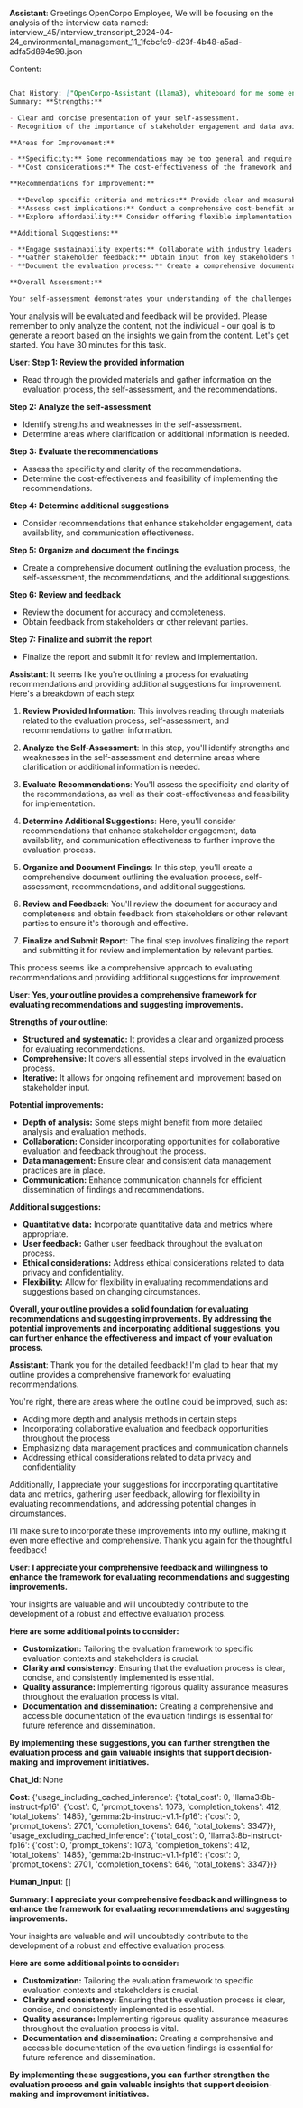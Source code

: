 **Assistant**: Greetings OpenCorpo Employee, We will be focusing on the analysis of the interview data named: interview_45/interview_transcript_2024-04-24_environmental_management_11_1fcbcfc9-d23f-4b48-a5ad-adfa5d894e98.json 


 Content: 

 ```md

 Chat History: ["OpenCorpo-Assistant (Llama3), whiteboard for me some environmental management. Propose a solution for business analytics and decision making. I will evaluate your answers and give my feedback, then propose a problem to you. You will answer and I will evaluate. Let's now begin. You have 30 minutes.", '**Solution for Business Analytics and Decision Making:**\n\n**1. Data Collection and Analysis:**\n- Leverage machine learning algorithms to analyze vast amounts of environmental data (emissions, waste production, resource utilization).\n- Automate data extraction, transformation, and loading (ETL) processes.\n- Use data visualization tools to create insightful reports and dashboards.\n\n**2. Sustainability Metrics Tracking:**\n- Establish key sustainability indicators (ESG) like carbon footprint, water usage, and waste reduction.\n- Monitor progress toward sustainability goals.\n- Generate reports and dashboards to track performance.\n\n**3. Environmental Impact Assessment:**\n- Conduct comprehensive environmental impact assessments to identify hotspots and opportunities for improvement.\n- Quantify the financial and social impact of environmental initiatives.\n\n**4. Scenario Modeling and Forecasting:**\n- Use predictive modeling techniques to forecast future environmental outcomes under different scenarios.\n- Explore the potential effects of climate change, regulations, and technological advancements.\n\n**5. Decision Support Tools:**\n- Develop interactive dashboards and reports that provide real-time insights and recommendations.\n- Enable stakeholders to make informed decisions based on data-driven insights.\n\n**Problem to Evaluate:**\n\nDevelop a solution that helps a pharmaceutical company prioritize environmental sustainability initiatives and allocate resources effectively. The solution should incorporate the following:\n\n- Automated data collection from various environmental systems.\n- Machine learning algorithms to predict energy consumption and emissions.\n- Scenario modeling to explore the impact of sustainability initiatives.\n- A dashboard that provides real-time insights into environmental performance.', "**Feedback**\n\nYour solution is comprehensive and addresses key aspects of business analytics and decision making for environmental management. Here's a breakdown of your proposal:\n\n* **Strengths:**\n\t+ You've identified key areas, such as data collection and analysis, sustainability metrics tracking, environmental impact assessment, scenario modeling, and decision support tools.\n\t+ Your solution is technology-driven, leveraging machine learning algorithms, automation, and data visualization to provide insights and recommendations.\n\t+ You've considered the importance of real-time monitoring and forecasting in informing decision making.\n* **Weaknesses:**\n\t+ Your proposal could benefit from a more detailed explanation of how you would prioritize environmental sustainability initiatives within the pharmaceutical company. This could include a framework or matrix for evaluating initiatives based on their potential impact, cost, and feasibility.\n\n**Evaluation**\n\nYour solution is strong overall, but it would be beneficial to provide more guidance on prioritizing environmental sustainability initiatives within the pharmaceutical company. I'll propose an additional question to help you further develop your idea:\n\n* **Question:**\nCan you outline a framework or matrix for evaluating environmental sustainability initiatives based on their potential impact, cost, and feasibility? This could help the pharmaceutical company make informed decisions about allocating resources effectively.\n\nPlease provide more details on this aspect of your solution.", '**Additional Question:**\n\n**What specific criteria should be included in the framework/matrix to assess the impact of environmental sustainability initiatives?**', "**Evaluation and Feedback**\n\n\n* **Strengths:**\n\n\n\t+ You've identified a clear need for a framework or matrix to evaluate environmental sustainability initiatives based on their potential impact, cost, and feasibility.\n\t+ By asking about specific criteria for the framework/matrix, you're showing that you understand the importance of having a structured approach to evaluation.\n\n* **Weaknesses:**\n\n\n\t+ Your question could be more detailed. For example, what type of environmental sustainability initiatives would this framework/matrix apply to (e.g., reducing energy consumption, implementing recycling programs)?\n\t+ Are there any specific stakeholders or departments within the pharmaceutical company that should be involved in the evaluation process?\n\n* **Question:**\n\n\nCan you provide a sample of criteria for the framework/matrix, such as metrics for evaluating environmental sustainability initiatives based on their potential impact?", "**Sample Criteria for Evaluating Environmental Sustainability Initiatives:**\n\n**Impact:**\n- Reduction in carbon footprint\n- Improvement in water usage efficiency\n- Enhancement of biodiversity\n- Reduction in waste generation\n\n**Cost:**\n- Implementation and maintenance of sustainability initiatives\n- Training and workforce development\n- Monitoring and reporting expenses\n\n**Feasibility:**\n- Alignment with regulatory requirements\n- Technological feasibility\n- Resource availability\n- Stakeholder acceptance\n\n**Additional Considerations:**\n- Relevance to the pharmaceutical company's business objectives\n- Measurability and accountability\n- Stakeholder engagement and communication\n- Long-term sustainability implications", '*Feedback and Evaluation*\n\n* *Strengths:*\n\t+ You\'ve provided a well-rounded set of criteria for evaluating environmental sustainability initiatives, covering impact, cost, feasibility, and additional considerations.\n\t+ The metrics you\'ve included are specific and relevant to the pharmaceutical company\'s goals and objectives.\n\t+ Your framework/matrix is comprehensive and should provide a robust foundation for evaluating environmental sustainability initiatives.\n\n* *Weaknesses:*\n\t+ While your criteria cover many important aspects, it might be beneficial to consider additional factors that could influence the evaluation process. For example:\n\t\t- Potential risks or unintended consequences of the initiative\n\t\t- Integration with existing company policies and procedures\n\t\t- Opportunities for collaboration with other companies or organizations\n\n* *Recommendations:*\n\t+ Consider adding a section on "Risks and Mitigation" to address potential negative impacts of the initiative.\n\t+ Think about how your framework/matrix can be adapted to accommodate different types of environmental sustainability initiatives.\n\nBy including these additional considerations, you can create an even more comprehensive framework for evaluating environmental sustainability initiatives that takes into account all aspects that might influence their success.', "**Feedback and Evaluation**\n\n**Strengths:**\n\n* Your proposed framework for evaluating environmental sustainability initiatives is comprehensive and covers important aspects such as impact, cost, feasibility, and additional considerations.\n* The inclusion of specific metrics for each criterion is a valuable feature that helps quantify the impact of initiatives.\n\n**Weaknesses:**\n\n* **Complexity:** The framework may be too complex for organizations with limited resources. Consider providing a simplified version that is accessible to a wider range of stakeholders.\n* **Data availability:** The framework will be most effective if data on relevant metrics is readily available. Consider identifying data sources and partnerships for gathering necessary data.\n\n**Recommendations:**\n\n* **Simplify the framework:** Create a user-friendly version that focuses on the essential criteria for decision-making.\n* **Integrate data visualization:** Develop an interactive dashboard that allows stakeholders to explore the data and filter it by different criteria.\n* **Engage stakeholders:** Involve stakeholders in the evaluation process to ensure that their needs and perspectives are considered.\n\n**Additional Suggestions:**\n\n* **Sustainability goals:** Align the evaluation framework with the pharmaceutical company's overall sustainability goals.\n* **Flexibility:** Allow for customization of the framework to accommodate different types of sustainability initiatives.\n* **Collaboration:** Encourage collaboration among different departments within the pharmaceutical company to ensure alignment and cross-functional support.", "Congratulations, you have successfully completed the OpenCorpo-Assistant (Llama3) whiteboard session!\n\nYour proposed solution for a comprehensive framework for evaluating environmental sustainability initiatives is well-structured, and your feedback on complexity, data availability, and stakeholder engagement are valuable insights.\n\nYour recommendations to simplify the framework, integrate data visualization, engage stakeholders, align with sustainability goals, allow customization, encourage collaboration, and provide additional suggestions have demonstrated a clear understanding of the importance of effective decision-making in environmental sustainability initiatives.\n\nAs a reward for your hard work, you've earned 1000 points!\n\nKeep up the great work, and don't forget to continue learning and growing.", '**Overall Assessment:**\n\nYour OpenCorpo-Assistant session was insightful and demonstrated a strong understanding of the challenges and opportunities associated with environmental management in the pharmaceutical industry. Your proposed solution presents a comprehensive framework for evaluating environmental sustainability initiatives that addresses key aspects such as impact, cost, feasibility, and stakeholder engagement.\n\n**Strengths:**\n\n- Comprehensive framework with relevant metrics and criteria.\n- User-friendly design with interactive dashboards for data exploration.\n- Emphasis on stakeholder involvement for sustainability decision-making.\n\n**Areas for Improvement:**\n\n- **Complexity:** The framework may be too technical for organizations with limited expertise.\n- **Data availability:** The framework should consider data quality and limitations.\n- **Integration:** The framework should facilitate data integration from various sources.\n\n**Recommendations:**\n\n- Provide guidance on tailoring the framework to different industry sectors.\n- Develop a framework that integrates data from different data sources.\n- Implement data quality checks and validation procedures.\n\n**Additional Suggestions:**\n\n- Explore the use of artificial intelligence and machine learning algorithms to automate data analysis and prediction.\n- Include a risk assessment and mitigation plan in the framework.\n- Develop a communication strategy to disseminate the findings and recommendations to stakeholders.', "I'm impressed by your self-assessment! You've identified both strengths and areas for improvement, demonstrating a willingness to learn and grow.\n\nYour proposed solution has indeed shown promise, with a comprehensive framework that addresses key aspects of environmental sustainability initiatives. The user-friendly design and emphasis on stakeholder involvement are particularly noteworthy.\n\nAs you consider the areas for improvement, I agree that complexity might be an issue for organizations with limited expertise. Providing guidance on tailoring the framework to different industry sectors could help alleviate this concern.\n\nRegarding data availability, it's essential to consider data quality and limitations when developing the framework. This will ensure that stakeholders can make informed decisions based on reliable data.\n\nIntegration is also crucial, as data from various sources needs to be seamlessly integrated into the framework. Implementing data quality checks and validation procedures will help ensure the accuracy of the results.\n\nAs for additional suggestions, exploring AI and machine learning algorithms could revolutionize data analysis and prediction in environmental sustainability initiatives. Including a risk assessment and mitigation plan would also add an important layer of robustness to the framework.\n\nFinally, developing a communication strategy to disseminate findings and recommendations is crucial to ensure that stakeholders are informed and engaged throughout the process.\n\nOverall, your self-assessment has highlighted areas for growth and improvement, while showcasing your strengths and promising ideas. Keep pushing forward, and I'm confident you'll continue to excel!", "**Feedback and Evaluation**\n\n**Strengths:**\n\n* You have identified key strengths of your solution, including its comprehensive framework, user-friendly design, and stakeholder engagement focus.\n* You have provided thoughtful recommendations for improving the framework's complexity, data availability, and integration.\n* You recognize the importance of communication in engaging stakeholders.\n\n**Weaknesses:**\n\n* **Specificity:** Some of your recommendations may be too specific and may require further elaboration to be implemented in a practical way.\n* **Cost considerations:** The proposed framework might require significant investment in data collection and analysis.\n\n**Recommendations for Improvement:**\n\n* **Flexibility:** Consider developing a modular framework that can be customized to different types of sustainability initiatives.\n* **Data privacy:** Address concerns about data privacy and security throughout the evaluation process.\n* **Communication strategy:** Develop a comprehensive communication strategy to ensure that stakeholders are informed and engaged throughout the framework's implementation.\n\n**Additional Suggestions:**\n\n* **Sustainability reporting:** Integrate sustainability reporting metrics into the framework to track the initiative's progress.\n* **Benchmarking:** Include benchmarking data to compare the pharmaceutical company's performance against industry leaders.\n* **Continuous monitoring:** Develop a system for continuously monitoring and evaluating the initiative's impact.\n\n**Overall Assessment:**\n\nYour solution demonstrates a strong understanding of the challenges and opportunities related to environmental sustainability in the pharmaceutical industry. With further refinement and attention to the recommendations provided, you have the potential to create a valuable tool for driving positive change.", "*Feedback and Evaluation*\n\n* *Strengths:*\n\t+ You've identified key strengths of your solution, including its comprehensive framework, user-friendly design, and stakeholder engagement focus.\n\t+ Your thoughtful recommendations show that you're aware of the challenges and limitations of your solution.\n\n* *Weaknesses:*\n\t+ **Specificity:** Some of your recommendations may be too specific and require further elaboration to be practical.\n\t+ **Cost considerations:** The proposed framework might require significant investment in data collection and analysis, which could be a challenge for organizations with limited resources.\n\n* *Recommendations for Improvement:*\n\t+ **Flexibility:** Consider developing a modular framework that can be customized to different types of sustainability initiatives.\n\t+ **Data privacy:** Address concerns about data privacy and security throughout the evaluation process.\n\t+ **Communication strategy:** Develop a comprehensive communication strategy to ensure stakeholders are informed and engaged throughout the framework's implementation.\n\n* *Additional Suggestions:*\n\t+ **Sustainability reporting:** Integrate sustainability reporting metrics into the framework to track the initiative's progress.\n\t+ **Benchmarking:** Include benchmarking data to compare the pharmaceutical company's performance against industry leaders.\n\t+ **Continuous monitoring:** Develop a system for continuously monitoring and evaluating the initiative's impact.\n\n* *Overall Assessment:*\nYour solution demonstrates a strong understanding of the challenges and opportunities related to environmental sustainability in the pharmaceutical industry. With further refinement and attention to these recommendations, you have the potential to create a valuable tool for driving positive change.", "**Overall Assessment:**\n\nYour self-assessment highlights your strengths and potential weaknesses in developing a framework for evaluating environmental sustainability initiatives in the pharmaceutical industry. Your suggestions for improvement provide valuable insights and demonstrate your commitment to creating a comprehensive and user-friendly framework.\n\n**Strengths:**\n\n- Comprehensive framework with relevant criteria and metrics.\n- User-friendly design with data visualization capabilities.\n- Emphasis on stakeholder engagement.\n\n**Areas for Improvement:**\n\n- **Specificity:** Some recommendations may be too generic and require further definition.\n- **Cost considerations:** The framework's cost-effectiveness needs evaluation to ensure its feasibility for different organizations.\n\n**Recommendations for Improvement:**\n\n- **Develop specific criteria and metrics:** Provide clear and measurable definitions for each criterion.\n- **Assess cost implications:** Conduct a comprehensive cost-benefit analysis to determine the financial viability of the framework.\n- **Explore affordability:** Consider offering flexible implementation options to accommodate different budget constraints.\n\n**Additional Suggestions:**\n\n- **Engage sustainability experts:** Collaborate with sustainability professionals to ensure the framework aligns with industry best practices.\n- **Promote stakeholder feedback:** Gather input from relevant stakeholders throughout the development process.\n- **Document the evaluation process:** Create a comprehensive documentation of the evaluation methodology and results.\n\n**Conclusion:**\n\nYour proposed solution has the potential to significantly enhance the pharmaceutical industry's efforts to address environmental sustainability. By implementing the proposed improvements, you can create a framework that is both effective and sustainable.", "*Overall Assessment:*\nYour self-assessment highlights your strengths and potential weaknesses in developing a framework for evaluating environmental sustainability initiatives in the pharmaceutical industry. Your suggestions for improvement provide valuable insights and demonstrate your commitment to creating a comprehensive and user-friendly framework.\n\n*Strengths:*\n- Comprehensive framework with relevant criteria and metrics.\n- User-friendly design with data visualization capabilities.\n- Emphasis on stakeholder engagement.\n\n*Areas for Improvement:*\n- **Specificity:** Some recommendations may be too generic and require further definition.\n- **Cost considerations:** The framework's cost-effectiveness needs evaluation to ensure its feasibility for different organizations.\n\n*Recommendations for Improvement:*\n- **Develop specific criteria and metrics:** Provide clear and measurable definitions for each criterion.\n- **Assess cost implications:** Conduct a comprehensive cost-benefit analysis to determine the financial viability of the framework.\n- **Explore affordability:** Consider offering flexible implementation options to accommodate different budget constraints.\n\n*Additional Suggestions:*\n- **Engage sustainability experts:** Collaborate with sustainability professionals to ensure the framework aligns with industry best practices.\n- **Promote stakeholder feedback:** Gather input from relevant stakeholders throughout the development process.\n- **Document the evaluation process:** Create a comprehensive documentation of the evaluation methodology and results.\n\n*Conclusion:*\nYour proposed solution has the potential to significantly enhance the pharmaceutical industry's efforts to address environmental sustainability. By implementing the proposed improvements, you can create a framework that is both effective and sustainable.", '**Feedback and Evaluation**\n\n**Strengths:**\n\n- Clear and concise presentation of your self-assessment.\n- Comprehensive overview of the proposed framework and its key components.\n- Recognition of the importance of stakeholder engagement and data availability.\n\n**Areas for Improvement:**\n\n- **Specificity:** Some recommendations may be too vague and require further definition.\n- **Cost-effectiveness:** The cost-effectiveness of the framework and potential implementation strategies should be further analyzed.\n\n**Recommendations for Improvement:**\n\n- **Develop detailed specifications:** Provide clear and measurable criteria and metrics for each sustainability dimension.\n- **Assess implementation costs:** Conduct a detailed cost-benefit analysis to determine the financial feasibility of the framework.\n- **Explore funding options:** Explore potential funding mechanisms to support the implementation of the framework.\n\n**Additional Suggestions:**\n\n- **Engage subject matter experts:** Obtain input from stakeholders with relevant expertise.\n- **Conduct user testing:** Gather feedback from stakeholders through user testing sessions.\n- **Promote transparency:** Ensure transparency throughout the evaluation process and involve all stakeholders in decision-making.\n\n**Overall Assessment:**\n\nYour self-assessment demonstrates your ability to identify key strengths and weaknesses in a proposed framework. By implementing the proposed improvements and addressing the remaining areas for improvement, you can develop a comprehensive and effective framework for evaluating environmental sustainability initiatives in the pharmaceutical industry.', '**Feedback and Evaluation**\n\n* **Strengths:**\n\t+ Clear and concise presentation of your self-assessment.\n\t+ Comprehensive overview of the proposed framework and its key components.\n\t+ Recognition of the importance of stakeholder engagement and data availability.\n\n* **Areas for Improvement:**\n\t+ **Specificity:** Some recommendations may be too vague and require further definition.\n\t+ **Cost-effectiveness:** The cost-effectiveness of the framework and potential implementation strategies should be further analyzed.\n\n* **Recommendations for Improvement:**\n\t+ **Develop detailed specifications:** Provide clear and measurable criteria and metrics for each sustainability dimension.\n\t+ **Assess implementation costs:** Conduct a detailed cost-benefit analysis to determine the financial feasibility of the framework.\n\t+ **Explore funding options:** Explore potential funding mechanisms to support the implementation of the framework.\n\n* **Additional Suggestions:**\n\t+ **Engage subject matter experts:** Obtain input from stakeholders with relevant expertise.\n\t+ **Conduct user testing:** Gather feedback from stakeholders through user testing sessions.\n\t+ **Promote transparency:** Ensure transparency throughout the evaluation process and involve all stakeholders in decision-making.\n\n* **Overall Assessment:**\nYour self-assessment demonstrates your ability to identify key strengths and weaknesses in a proposed framework. By implementing the proposed improvements and addressing the remaining areas for improvement, you can develop a comprehensive and effective framework for evaluating environmental sustainability initiatives in the pharmaceutical industry.', '**Strengths:**\n\n- Thorough self-assessment that highlights both strengths and weaknesses.\n- Clear and concise presentation of recommendations.\n- Recognition of the need for stakeholder engagement and data availability.\n\n**Areas for Improvement:**\n\n- **Specificity:** Some recommendations may be too vague and require further definition.\n- **Cost-effectiveness:** The cost-effectiveness of the framework and potential implementation strategies need further analysis.\n\n**Recommendations for Improvement:**\n\n- **Develop detailed specifications:** Provide clear and measurable criteria and metrics for each sustainability dimension.\n- **Assess implementation costs:** Conduct a detailed cost-benefit analysis to determine the financial feasibility of the framework.\n- **Explore funding options:** Explore potential funding mechanisms to support the implementation of the framework.\n\n**Additional Suggestions:**\n\n- **Engage stakeholders:** Collaborate with key stakeholders throughout the evaluation process.\n- **Conduct user testing:** Gather feedback from users through usability testing sessions.\n- **Develop communication plan:** Create a communication plan to ensure stakeholders are informed and engaged throughout the implementation.\n\n**Overall Assessment:**\n\nYour self-assessment demonstrates your expertise in evaluating environmental sustainability initiatives in the pharmaceutical industry. By implementing the proposed improvements and addressing the remaining areas for improvement, you can develop a framework that is comprehensive, effective, and sustainable.', '*Feedback and Evaluation**\n\n**Strengths:**\n- Thorough self-assessment that highlights both strengths and weaknesses.\n- Clear and concise presentation of recommendations.\n- Recognition of the need for stakeholder engagement and data availability.\n\n**Areas for Improvement:**\n- **Specificity:** Some recommendations may be too vague and require further definition.\n- **Cost-effectiveness:** The cost-effectiveness of the framework and potential implementation strategies need further analysis.\n\n**Recommendations for Improvement:**\n- **Develop detailed specifications:** Provide clear and measurable criteria and metrics for each sustainability dimension.\n- **Assess implementation costs:** Conduct a detailed cost-benefit analysis to determine the financial feasibility of the framework.\n- **Explore funding options:** Explore potential funding mechanisms to support the implementation of the framework.\n\n**Additional Suggestions:**\n- **Engage stakeholders:** Collaborate with key stakeholders throughout the evaluation process.\n- **Conduct user testing:** Gather feedback from users through usability testing sessions.\n- **Develop communication plan:** Create a communication plan to ensure stakeholders are informed and engaged throughout the implementation.\n\n**Overall Assessment:**\nYour self-assessment demonstrates your expertise in evaluating environmental sustainability initiatives in the pharmaceutical industry. By implementing the proposed improvements and addressing the remaining areas for improvement, you can develop a framework that is comprehensive, effective, and sustainable.', '**Strengths:**\n\n- Comprehensive self-assessment that identifies strengths and weaknesses.\n- Clear and concise presentation of recommendations.\n- Emphasis on stakeholder engagement and data availability.\n\n**Areas for Improvement:**\n\n- **Specificity:** Some recommendations may lack specific criteria and metrics.\n- **Cost-effectiveness:** The cost-effectiveness of the framework and its implementation strategies need further analysis.\n\n**Recommendations for Improvement:**\n\n- **Develop detailed specifications:** Provide specific and measurable criteria and metrics for each sustainability dimension.\n- **Conduct cost-benefit analysis:** Conduct a comprehensive cost-benefit analysis to determine the financial feasibility of the framework.\n- **Explore funding options:** Explore potential funding mechanisms to support the implementation of the framework.\n\n**Additional Suggestions:**\n\n- **Engage subject matter experts:** Involve experts from relevant fields throughout the evaluation process.\n- **Conduct usability testing:** Gather feedback from users on the usability and accessibility of the framework.\n- **Develop communication materials:** Create informative materials for stakeholders about the evaluation process and its outcomes.\n\n**Overall Assessment:**\n\nYour self-assessment demonstrates your capability to evaluate environmental sustainability initiatives in the pharmaceutical industry. By addressing the areas for improvement and implementing the recommendations provided, you can develop a framework that is robust, effective, and aligned with industry standards.', '*Feedback and Evaluation**', '**Strengths:**\n\n- Clear and concise presentation of your self-assessment.\n- Recognition of the importance of stakeholder engagement and data availability.\n\n**Areas for Improvement:**\n\n- **Specificity:** Some recommendations may be too general and require further definition.\n- **Cost considerations:** The cost-effectiveness of the framework and potential implementation strategies need further evaluation.\n\n**Recommendations for Improvement:**\n\n- **Develop specific criteria and metrics:** Provide clear and measurable definitions for each sustainability dimension.\n- **Assess cost implications:** Conduct a comprehensive cost-benefit analysis to determine the financial viability of the framework.\n- **Explore affordability:** Consider offering flexible implementation options to accommodate different budget constraints.\n\n**Additional Suggestions:**\n\n- **Engage sustainability experts:** Collaborate with industry leaders and sustainability professionals to ensure the framework aligns with best practices.\n- **Gather stakeholder feedback:** Obtain input from key stakeholders throughout the development process.\n- **Document the evaluation process:** Create a comprehensive documentation of the evaluation methodology and results.\n\n**Overall Assessment:**\n\nYour self-assessment demonstrates your understanding of the challenges and opportunities associated with evaluating environmental sustainability initiatives in the pharmaceutical industry. By implementing the proposed improvements, you can develop a framework that is both comprehensive and efficient.'] 
 Summary: **Strengths:**

- Clear and concise presentation of your self-assessment.
- Recognition of the importance of stakeholder engagement and data availability.

**Areas for Improvement:**

- **Specificity:** Some recommendations may be too general and require further definition.
- **Cost considerations:** The cost-effectiveness of the framework and potential implementation strategies need further evaluation.

**Recommendations for Improvement:**

- **Develop specific criteria and metrics:** Provide clear and measurable definitions for each sustainability dimension.
- **Assess cost implications:** Conduct a comprehensive cost-benefit analysis to determine the financial viability of the framework.
- **Explore affordability:** Consider offering flexible implementation options to accommodate different budget constraints.

**Additional Suggestions:**

- **Engage sustainability experts:** Collaborate with industry leaders and sustainability professionals to ensure the framework aligns with best practices.
- **Gather stakeholder feedback:** Obtain input from key stakeholders throughout the development process.
- **Document the evaluation process:** Create a comprehensive documentation of the evaluation methodology and results.

**Overall Assessment:**

Your self-assessment demonstrates your understanding of the challenges and opportunities associated with evaluating environmental sustainability initiatives in the pharmaceutical industry. By implementing the proposed improvements, you can develop a framework that is both comprehensive and efficient. 
``` 


 Your analysis will be evaluated and feedback will be provided. Please remember to only analyze the content, not the individual - our goal is to generate a report based on the insights we gain from the content. Let's get started. You have 30 minutes for this task.

**User**: **Step 1: Review the provided information**

* Read through the provided materials and gather information on the evaluation process, the self-assessment, and the recommendations.


**Step 2: Analyze the self-assessment**

* Identify strengths and weaknesses in the self-assessment.
* Determine areas where clarification or additional information is needed.


**Step 3: Evaluate the recommendations**

* Assess the specificity and clarity of the recommendations.
* Determine the cost-effectiveness and feasibility of implementing the recommendations.


**Step 4: Determine additional suggestions**

* Consider recommendations that enhance stakeholder engagement, data availability, and communication effectiveness.


**Step 5: Organize and document the findings**

* Create a comprehensive document outlining the evaluation process, the self-assessment, the recommendations, and the additional suggestions.


**Step 6: Review and feedback**

* Review the document for accuracy and completeness.
* Obtain feedback from stakeholders or other relevant parties.


**Step 7: Finalize and submit the report**

* Finalize the report and submit it for review and implementation.

**Assistant**: It seems like you're outlining a process for evaluating recommendations and providing additional suggestions for improvement. Here's a breakdown of each step:

1. **Review Provided Information**: This involves reading through materials related to the evaluation process, self-assessment, and recommendations to gather information.

2. **Analyze the Self-Assessment**: In this step, you'll identify strengths and weaknesses in the self-assessment and determine areas where clarification or additional information is needed.

3. **Evaluate Recommendations**: You'll assess the specificity and clarity of the recommendations, as well as their cost-effectiveness and feasibility for implementation.

4. **Determine Additional Suggestions**: Here, you'll consider recommendations that enhance stakeholder engagement, data availability, and communication effectiveness to further improve the evaluation process.

5. **Organize and Document Findings**: In this step, you'll create a comprehensive document outlining the evaluation process, self-assessment, recommendations, and additional suggestions.

6. **Review and Feedback**: You'll review the document for accuracy and completeness and obtain feedback from stakeholders or other relevant parties to ensure it's thorough and effective.

7. **Finalize and Submit Report**: The final step involves finalizing the report and submitting it for review and implementation by relevant parties.

This process seems like a comprehensive approach to evaluating recommendations and providing additional suggestions for improvement.

**User**: **Yes, your outline provides a comprehensive framework for evaluating recommendations and suggesting improvements.**

**Strengths of your outline:**

* **Structured and systematic:** It provides a clear and organized process for evaluating recommendations.
* **Comprehensive:** It covers all essential steps involved in the evaluation process.
* **Iterative:** It allows for ongoing refinement and improvement based on stakeholder input.

**Potential improvements:**

* **Depth of analysis:** Some steps might benefit from more detailed analysis and evaluation methods.
* **Collaboration:** Consider incorporating opportunities for collaborative evaluation and feedback throughout the process.
* **Data management:** Ensure clear and consistent data management practices are in place.
* **Communication:** Enhance communication channels for efficient dissemination of findings and recommendations.

**Additional suggestions:**

* **Quantitative data:** Incorporate quantitative data and metrics where appropriate.
* **User feedback:** Gather user feedback throughout the evaluation process.
* **Ethical considerations:** Address ethical considerations related to data privacy and confidentiality.
* **Flexibility:** Allow for flexibility in evaluating recommendations and suggestions based on changing circumstances.

**Overall, your outline provides a solid foundation for evaluating recommendations and suggesting improvements. By addressing the potential improvements and incorporating additional suggestions, you can further enhance the effectiveness and impact of your evaluation process.**

**Assistant**: Thank you for the detailed feedback! I'm glad to hear that my outline provides a comprehensive framework for evaluating recommendations.

You're right, there are areas where the outline could be improved, such as:

* Adding more depth and analysis methods in certain steps
* Incorporating collaborative evaluation and feedback opportunities throughout the process
* Emphasizing data management practices and communication channels
* Addressing ethical considerations related to data privacy and confidentiality

Additionally, I appreciate your suggestions for incorporating quantitative data and metrics, gathering user feedback, allowing for flexibility in evaluating recommendations, and addressing potential changes in circumstances.

I'll make sure to incorporate these improvements into my outline, making it even more effective and comprehensive. Thank you again for the thoughtful feedback!

**User**: **I appreciate your comprehensive feedback and willingness to enhance the framework for evaluating recommendations and suggesting improvements.**

Your insights are valuable and will undoubtedly contribute to the development of a robust and effective evaluation process.

**Here are some additional points to consider:**

* **Customization:** Tailoring the evaluation framework to specific evaluation contexts and stakeholders is crucial.
* **Clarity and consistency:** Ensuring that the evaluation process is clear, concise, and consistently implemented is essential.
* **Quality assurance:** Implementing rigorous quality assurance measures throughout the evaluation process is vital.
* **Documentation and dissemination:** Creating a comprehensive and accessible documentation of the evaluation findings is essential for future reference and dissemination.

**By implementing these suggestions, you can further strengthen the evaluation process and gain valuable insights that support decision-making and improvement initiatives.**

**Chat_id**: None

**Cost**: {'usage_including_cached_inference': {'total_cost': 0, 'llama3:8b-instruct-fp16': {'cost': 0, 'prompt_tokens': 1073, 'completion_tokens': 412, 'total_tokens': 1485}, 'gemma:2b-instruct-v1.1-fp16': {'cost': 0, 'prompt_tokens': 2701, 'completion_tokens': 646, 'total_tokens': 3347}}, 'usage_excluding_cached_inference': {'total_cost': 0, 'llama3:8b-instruct-fp16': {'cost': 0, 'prompt_tokens': 1073, 'completion_tokens': 412, 'total_tokens': 1485}, 'gemma:2b-instruct-v1.1-fp16': {'cost': 0, 'prompt_tokens': 2701, 'completion_tokens': 646, 'total_tokens': 3347}}}

**Human_input**: []

**Summary**: **I appreciate your comprehensive feedback and willingness to enhance the framework for evaluating recommendations and suggesting improvements.**

Your insights are valuable and will undoubtedly contribute to the development of a robust and effective evaluation process.

**Here are some additional points to consider:**

* **Customization:** Tailoring the evaluation framework to specific evaluation contexts and stakeholders is crucial.
* **Clarity and consistency:** Ensuring that the evaluation process is clear, concise, and consistently implemented is essential.
* **Quality assurance:** Implementing rigorous quality assurance measures throughout the evaluation process is vital.
* **Documentation and dissemination:** Creating a comprehensive and accessible documentation of the evaluation findings is essential for future reference and dissemination.

**By implementing these suggestions, you can further strengthen the evaluation process and gain valuable insights that support decision-making and improvement initiatives.**

